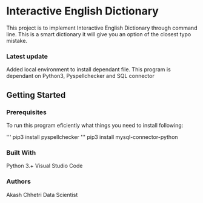 # Interactive English Dictionary

This project is to implement Interactive English Dictionary through command line. This is a smart dictionary it will give you an option of the closest typo mistake.

### Latest update
Added local environment to install dependant file. This program is dependant on Python3, Pyspellchecker and SQL connector

## Getting Started

### Prerequisites

To run this program eficiently what things you need to install following:

''' pip3 install pyspellchecker
''' pip3 install mysql-connector-python


### Built With

Python 3.+
Visual Studio Code

### Authors

Akash Chhetri
Data Scientist
